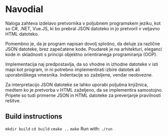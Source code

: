 # Navodial
Naloga zahteva izdelavo pretvornika v poljubnem programskem jeziku, kot so C#, .NET, Vue.JS, ki bo prebral JSON datoteko in jo pretvoril v veljavno HTML datoteko.

Pomembno je, da je program napisan dovolj splošno, da deluje za različne JSON datoteke, brez zapečatene kode. Poudarek je na arhitekturi, eleganci kode in skladnosti s principi objektno orientiranega programiranja (OOP). 

Implementacija naj predpostavlja, da so vhodne in izhodne datoteke v isti mapi kot program, in ni potrebno implementirati izbire datotek ali uporabniškega vmesnika. Indentacije so zaželjene, vendar neobvezne. 

Za interpretacijo JSON datoteke se lahko uporabi poljubna knjižnica, medtem ko je pretvorba v HTML zaželjeno, da se implementira samostojno. Pripete so tudi primerne JSON in HTML datoteke za preverjanje pravilnosti rešitve.

## Build instructions
`mkdir build`
`cd build`
`cmake ..`
`make`
Run with:
`./run`
